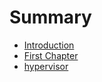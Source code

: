 # Summary

* [Introduction](README.md)
* [First Chapter](chapter1.md)
* [hypervisor](hypervisor.md)

